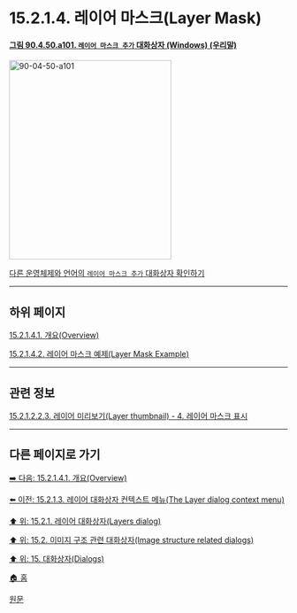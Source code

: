 # 15.2.1.4. 레이어 마스크(Layer Mask)

<a id="90-04-50-a101"></a>

#### [그림 90.4.50.a101. `레이어 마스크 추가` 대화상자 (Windows) (우리말)](./90-04-0050-add_layer_mask.md#90-04-50-a101)
<img width="293" height="360" alt="90-04-50-a101" src="https://github.com/wonder13662/gimp/assets/15767104/0d4accd8-02e8-401e-af08-5d0a15d0e8fe" />

[다른 운영체제와 언어의 `레이어 마스크 추가` 대화상자 확인하기](./90-04-0050-add_layer_mask.md#90-04-05-a102)

***

## 하위 페이지

[15.2.1.4.1. 개요(Overview)](./15-02-01-04-01-overview.md)

[15.2.1.4.2. 레이어 마스크 예제(Layer Mask Example)](./15-02-01-04-02-layer_mask_example.md)

***

## 관련 정보

[15.2.1.2.2.3. 레이어 미리보기(Layer thumbnail) - 4. 레이어 마스크 표시](./15-02-01-02-02-03-layer_thumbnail.md#15-02-01-02-02-03-s4)

***

## 다른 페이지로 가기

[➡️ 다음: 15.2.1.4.1. 개요(Overview)](./15-02-01-04-01-overview.md)

[⬅️ 이전: 15.2.1.3. 레이어 대화상자 컨텍스트 메뉴(The Layer dialog context menu)](./15-02-01-03-the_layer_dialog_context_menu.md)

[⬆️ 위: 15.2.1. 레이어 대화상자(Layers dialog)](./15-02-01-00-layers_dialog.md)

[⬆️ 위: 15.2. 이미지 구조 관련 대화상자(Image structure related dialogs)](./15-02-00-image-structure-related-dialogs.md)

[⬆️ 위: 15. 대화상자(Dialogs)](./15-00-dialogs.md)

[🏠 홈](./00-home.md)

[원문](https://docs.gimp.org/2.10/ko/gimp-dialogs-structure.html#gimp-layer-mask)